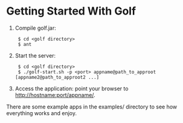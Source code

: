 Getting Started With Golf
=========================

1. Compile golf.jar:
        
        $ cd <golf directory>
        $ ant

2. Start the server:

        $ cd <golf directory>
        $ ./golf-start.sh -p <port> appname@path_to_approot [appname2@path_to_approot2 ...] 

3. Access the application: point your browser to <http://hostname:port/appname/>.

There are some example apps in the examples/ directory to see how everything works and enjoy.